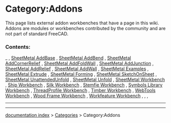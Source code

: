 # Category:Addons
This page lists external addon workbenches that have a page in this wiki. Addons are modules or workbenches contributed by the community and are not part of standard FreeCAD.



### Contents:

_ , [SheetMetal AddBase](SheetMetal_AddBase.md) , [SheetMetal AddBend](SheetMetal_AddBend.md) , [SheetMetal AddCornerRelief](SheetMetal_AddCornerRelief.md) , [SheetMetal AddFoldWall](SheetMetal_AddFoldWall.md) , [SheetMetal AddJunction](SheetMetal_AddJunction.md) , [SheetMetal AddRelief](SheetMetal_AddRelief.md) , [SheetMetal AddWall](SheetMetal_AddWall.md) , [SheetMetal Examples](SheetMetal_Examples.md) , [SheetMetal Extrude](SheetMetal_Extrude.md) , [SheetMetal Forming](SheetMetal_Forming.md) , [SheetMetal SketchOnSheet](SheetMetal_SketchOnSheet.md) , [SheetMetal UnattendedUnfold](SheetMetal_UnattendedUnfold.md) , [SheetMetal Unfold](SheetMetal_Unfold.md) , [SheetMetal Workbench](SheetMetal_Workbench.md) , [Ship Workbench](Ship_Workbench.md) , [Silk Workbench](Silk_Workbench.md) , [Stemfie Workbench](Stemfie_Workbench.md) , [Symbols Library Workbench](Symbols_Library_Workbench.md) , [ThreadProfile Workbench](ThreadProfile_Workbench.md) , [Timber Workbench](Timber_Workbench.md) , [WebTools Workbench](WebTools_Workbench.md) , [Wood Frame Workbench](Wood_Frame_Workbench.md) , [Workfeature Workbench](Workfeature_Workbench.md) , , ,

_ _ _ _

---
[documentation index](../README.md) > [Categories](Category_Categories.md) > Category:Addons
